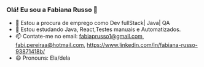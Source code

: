 ### Olá! Eu sou a Fabiana Russo 👋

- 🔭 Estou a procura de emprego como Dev fullStack| Java| QA
- 🌱 Estou estudando Java, React,Testes manuais e Automatizados.
- 📫 Contate-me no email: fabiaprusso1@gmail.com, fabi.pereiraa@hotmail.com, https://www.linkedin.com/in/fabiana-russo-93871418b/
- 😄 Pronouns: Ela/dela


